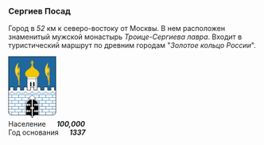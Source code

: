 <!--2021-10-26 00:22:02-->
### Сергиев Посад
Город в *52* км к северо-востоку от Москвы.
В нем расположен знаменитый мужской монастырь *Троице-Сергиева лавра*. 
Входит в туристический маршрут по древним городам "*Золотое кольцо России*".

<img src="./Sergiev_Posad.svg" width="96px"><br>
Население &emsp; ***100,000*** &emsp;<br>
Год&nbsp;основания &emsp; ***1337***